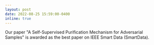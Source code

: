 ```yaml
---
layout: post
date: 2022-08-25 15:59:00-0400
inline: true
---
```


Our paper "A Self-Supervised Purification Mechanism for Adversarial Samples" is awarded as the best paper on IEEE Smart Data (SmartData).
